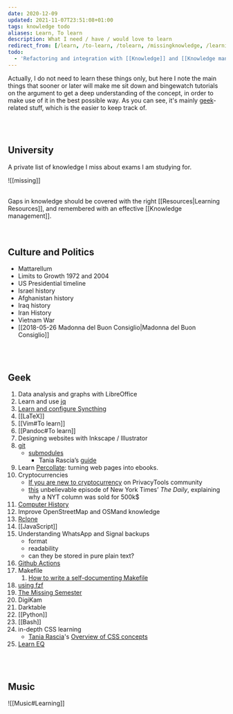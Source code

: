 ```yaml
---
date: 2020-12-09
updated: 2021-11-07T23:51:08+01:00
tags: knowledge todo
aliases: Learn, To learn
description: What I need / have / would love to learn
redirect_from: [/learn, /to-learn, /tolearn, /missingknowledge, /learning, /learning-path]
todo:
  - 'Refactoring and integration with [[Knowledge]] and [[Knowledge management]]'
---
```

Actually, I do not need to learn these things only, but here I note the main things that sooner or later will make me sit down and bingewatch tutorials on the argument to get a deep understanding of the concept, in order to make use of it in the best possible way. As you can see, it's mainly [geek](/tags#geek 'Geek tag page')-related stuff, which is the easier to keep track of.

<br>
<br>

## University

A private list of knowledge I miss about exams I am studying for.

![[missing]]
<br>
<br>

<div class='blue box'>
	Gaps in knowledge should be covered with the right [[Resources|Learning Resources]], and remembered with an effective [[Knowledge management]].
</div>

<br>
<br>

## Culture and Politics

- Mattarellum
- Limits to Growth 1972 and 2004
- US Presidential timeline
- Israel history
- Afghanistan history
- Iraq history
- Iran History
- Vietnam War
- [[2018-05-26 Madonna del Buon Consiglio|Madonna del Buon Consiglio]]

<br>
<br>

## Geek

1. Data analysis and graphs with LibreOffice
1. Learn and use [jq](https://github.com/stedolan/jq 'jq on GitHub')
1. [Learn and configure Syncthing](https://docs.syncthing.net/intro/getting-started.html 'Getting Started - Syncthing')
1. [[LaTeX]]
1. [[Vim#To learn]]
1. [[Pandoc#To learn]]
2. Designing websites with Inkscape / Illustrator
3. [git](https://git-scm.com 'git official website')
	- [submodules](https://git-scm.com/book/en/v2/Git-Tools-Submodules)
		- Tania Rascia’s [guide](https://www.taniarascia.com/git-submodules-private-content/)
1. Learn [Percollate](https://github.com/danburzo/percollate 'percollate on GitHub'): turning web pages into ebooks.
1. Cryptocurrencies
	- [If you are new to cryptocurrency](https://forum.privacytools.io/t/if-you-are-new-to-cryptocurrency/4571 'If you are new to cryptocurrency on PrivacyTools community') on PrivacyTools community
	- [this](https://www.nytimes.com/2021/04/13/podcasts/the-daily/nft-bitcoin-cryptocurrency.html 'Cryptocurrency’s Newest Frontier') unbelievable episode of New York Times’ <cite>The Daily</cite>, explaining why a NYT column was sold for 500k$
1. [Computer History](https://github.com/watson/awesome-computer-history 'awesome-computer-history on GitHub')
2. Improve OpenStreetMap and OSMand knowledge
1. [Rclone](https://rclone.org 'Rclone')
3. [[JavaScript]]
1. Understanding WhatsApp and Signal backups
	- format
	- readability
	- can they be stored in pure plain text?
4. [Github Actions](https://docs.github.com/en/actions/learn-github-actions 'Learn GitHub Actions')
5. Makefile
	1. [How to write a self-documenting Makefile](https://victoria.dev/blog/how-to-create-a-self-documenting-makefile/ 'How to write a self-documenting Makefile on victoria.dev')
6. [using fzf](https://www.youtube.com/watch?v=qgG5Jhi_Els)
7. [The Missing Semester](https://missing.csail.mit.edu/)
8. DigiKam
9. Darktable
10. [[Python]]
11. [[Bash]]
12. in-depth CSS learning
	- [Tania Rascia](https://taniarascia.com)'s [Overview of CSS concepts](https://www.taniarascia.com/overview-of-css-concepts/)
23. [Learn EQ](https://youtu.be/e4C5DxOepsM)

<br>
<br>

## Music

![[Music#Learning]]

